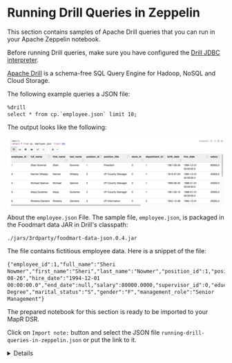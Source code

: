 # Running Drill Queries in Zeppelin

This section contains samples of Apache Drill queries that you can run in your Apache Zeppelin notebook.

Before running Drill queries, make sure you have configured the [Drill JDBC interpreter](https://mapr.com/docs/61/Zeppelin/ConfigureJDBCInterpreter.html#concept_b5l_xdk_qbb__section_o3n_c2k_qbb).

[Apache Drill](https://drill.apache.org/) is a schema-free SQL Query Engine for Hadoop, NoSQL and Cloud Storage.


The following example queries a JSON file:

```
%drill
select * from cp.`employee.json` limit 10;
```
The output looks like the following:

![Output drill query](images/drill-output.png)


About the `employee.json` File. The sample file, `employee.json`, is packaged in the Foodmart data JAR in Drill's classpath:

```
./jars/3rdparty/foodmart-data-json.0.4.jar
```

The file contains fictitious employee data. Here is a snippet of the file:

```
{"employee_id":1,"full_name":"Sheri Nowmer","first_name":"Sheri","last_name":"Nowmer","position_id":1,"position_title":"President","store_id":0,"department_id":1,"birth_date":"1961-08-26","hire_date":"1994-12-01 00:00:00.0","end_date":null,"salary":80000.0000,"supervisor_id":0,"education_level":"Graduate Degree","marital_status":"S","gender":"F","management_role":"Senior Management"}
```

The prepared notebook for this section is ready to be imported to your MapR DSR. 

Click on `Import note:` button and select the JSON file `running-drill-queries-in-zeppelin.json` or put the link to it. 

<details> 
  <summary>Details</summary>
  
![Import Zeppelin notebook](images/zeppelin-import.png)

</details> 